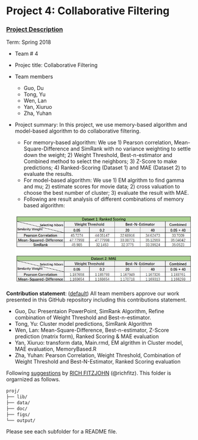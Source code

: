 # Project 4: Collaborative Filtering

### [Project Description](doc/project4_desc.md)

Term: Spring 2018

+ Team # 4
+ Projec title: Collaborative Filtering
+ Team members
	+ Guo, Du
	+ Tong, Yu
	+ Wen, Lan
	+ Yan, Xiuruo
	+ Zha, Yuhan
+ Project summary: In this project, we use memory-based algorithm and model-based algorithm to do collaborative filtering.
	+ For memory-based algorithm: We use 1) Pearson correlation, Mean-Square-Difference and SimRank with no variance weighting to settle down the weight; 2) Weight Threshold, Best-n-estimator and Combined method to select the neighbors; 3) Z-Score to make predictions; 4) Ranked-Scoring (Dataset 1) and MAE (Dataset 2) to evaluate the results.
	+ For model-based algorithm: We use 1) EM algrithm to find gamma and mu; 2) estimate scores for movie data; 2) cross valuation to choose the best number of cluster; 3) evaluate the result with MAE.
	+ Following are result analysis of different combinations of memory based algorithm:
	
	![image](figs/result_summary.JPG)
	
**Contribution statement**: ([default](doc/a_note_on_contributions.md)) All team members approve our work presented in this GitHub repository including this contributions statement.
+ Guo, Du: Presentaion PowerPoint, SimRank Algorithm, Refine combination of Weight Threshold and Best-n-estimator.  
+ Tong, Yu: Cluster model predictions, SimRank Algorithm  
+ Wen, Lan: Mean-Square-Difference, Best-n-estimator, Z-Score prediction (matrix form), Ranked Scoring & MAE evaluation
+ Yan, Xiuruo:  transform data, Main.rmd, EM algrithm in Cluster model, MAE evaluation, MemoryBased.R  
+ Zha, Yuhan: Pearson Correlation, Weight Threshold, Combination of Weight Threshold and Best-N-Estimator, Ranked Scoring evaluation   

Following [suggestions](http://nicercode.github.io/blog/2013-04-05-projects/) by [RICH FITZJOHN](http://nicercode.github.io/about/#Team) (@richfitz). This folder is orgarnized as follows.

```
proj/
├── lib/
├── data/
├── doc/
├── figs/
└── output/
```

Please see each subfolder for a README file.
